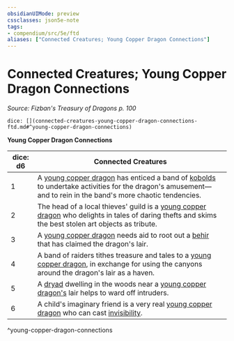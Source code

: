 ```yaml
---
obsidianUIMode: preview
cssclasses: json5e-note
tags:
- compendium/src/5e/ftd
aliases: ["Connected Creatures; Young Copper Dragon Connections"]
---
```

# Connected Creatures; Young Copper Dragon Connections
*Source: Fizban's Treasury of Dragons p. 100* 

`dice: [](connected-creatures-young-copper-dragon-connections-ftd.md#^young-copper-dragon-connections)`

**Young Copper Dragon Connections**

| dice: d6 | Connected Creatures |
|----------|---------------------|
| 1 | A [young copper dragon](/2-Mechanics/CLI/bestiary/dragon/young-copper-dragon.md) has enticed a band of [kobolds](/2-Mechanics/CLI/bestiary/humanoid/kobold.md) to undertake activities for the dragon's amusement—and to rein in the band's more chaotic tendencies. |
| 2 | The head of a local thieves' guild is a [young copper dragon](/2-Mechanics/CLI/bestiary/dragon/young-copper-dragon.md) who delights in tales of daring thefts and skims the best stolen art objects as tribute. |
| 3 | A [young copper dragon](/2-Mechanics/CLI/bestiary/dragon/young-copper-dragon.md) needs aid to root out a [behir](/2-Mechanics/CLI/bestiary/monstrosity/behir.md) that has claimed the dragon's lair. |
| 4 | A band of raiders tithes treasure and tales to a [young copper dragon](/2-Mechanics/CLI/bestiary/dragon/young-copper-dragon.md), in exchange for using the canyons around the dragon's lair as a haven. |
| 5 | A [dryad](/2-Mechanics/CLI/bestiary/fey/dryad.md) dwelling in the woods near a [young copper dragon's](/2-Mechanics/CLI/bestiary/dragon/young-copper-dragon.md) lair helps to ward off intruders. |
| 6 | A child's imaginary friend is a very real [young copper dragon](/2-Mechanics/CLI/bestiary/dragon/young-copper-dragon.md) who can cast [invisibility](/2-Mechanics/CLI/spells/invisibility.md). |
^young-copper-dragon-connections